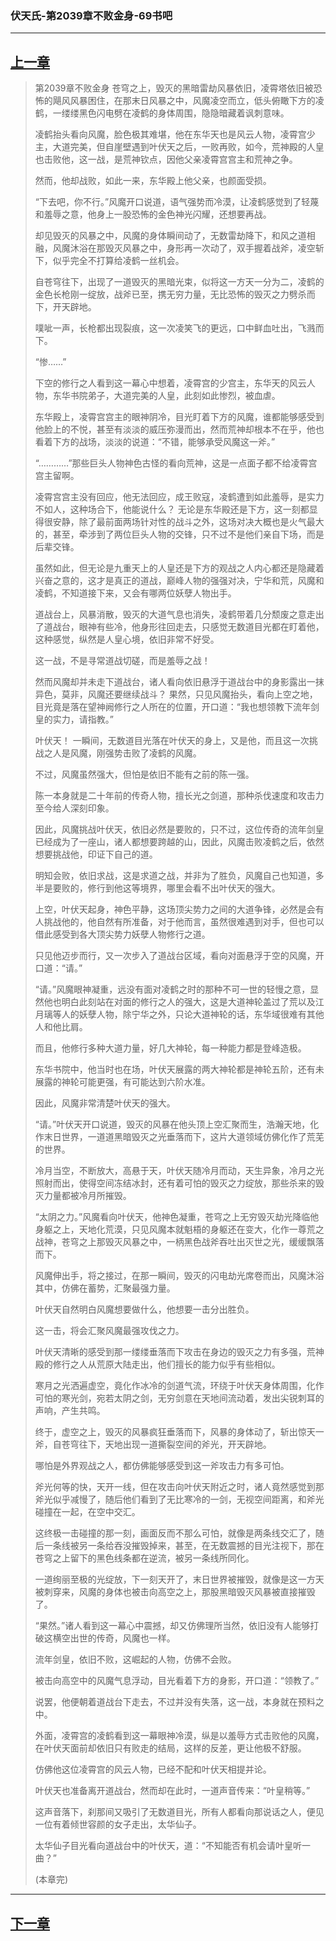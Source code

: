 ### 伏天氏-第2039章不败金身-69书吧

--------
[上一章](./af86120a6a601bda8b54cf0f10408599.md)
--------


>
>
>
>第2039章不败金身
>苍穹之上，毁灭的黑暗雷劫风暴依旧，凌霄塔依旧被恐怖的飓风风暴困住，在那末日风暴之中，风魔凌空而立，低头俯瞰下方的凌鹤，一缕缕黑色闪电劈在凌鹤的身体周围，隐隐暗藏着讽刺意味。
>
>凌鹤抬头看向风魔，脸色极其难堪，他在东华天也是风云人物，凌霄宫少主，大道完美，但自崖壁遇到叶伏天之后，一败再败，如今，荒神殿的人皇也击败他，这一战，是荒神钦点，因他父亲凌霄宫宫主和荒神之争。
>
>然而，他却战败，如此一来，东华殿上他父亲，也颜面受损。
>
>“下去吧，你不行。”风魔开口说道，语气强势而冷漠，让凌鹤感觉到了轻蔑和羞辱之意，他身上一股恐怖的金色神光闪耀，还想要再战。
>
>却见毁灭的风暴之中，风魔的身体瞬间动了，无数雷劫降下，和风之道相融，风魔沐浴在那毁灭风暴之中，身形再一次动了，双手握着战斧，凌空斩下，似乎完全不打算给凌鹤一丝机会。
>
>自苍穹往下，出现了一道毁灭的黑暗光束，似将这一方天一分为二，凌鹤的金色长枪刚一绽放，战斧已至，携无穷力量，无比恐怖的毁灭之力劈杀而下，开天辟地。
>
>噗呲一声，长枪都出现裂痕，这一次凌笑飞的更远，口中鲜血吐出，飞溅而下。
>
>“惨……”
>
>下空的修行之人看到这一幕心中想着，凌霄宫的少宫主，东华天的风云人物，东华书院弟子，大道完美的人皇，此刻如此惨烈，被血虐。
>
>东华殿上，凌霄宫宫主的眼神阴冷，目光盯着下方的风魔，谁都能够感受到他脸上的不悦，甚至有淡淡的威压弥漫而出，然而荒神却根本不在乎，他也看着下方的战场，淡淡的说道：“不错，能够承受风魔这一斧。”
>
>“…………”那些巨头人物神色古怪的看向荒神，这是一点面子都不给凌霄宫宫主留啊。
>
>凌霄宫宫主没有回应，他无法回应，成王败寇，凌鹤遭到如此羞辱，是实力不如人，这种场合下，他能说什么？
>无论是东华殿还是下方，这一刻都显得很安静，除了最前面两场针对性的战斗之外，这场对决大概也是火气最大的，甚至，牵涉到了两位巨头人物的交锋，只不过不是他们亲自下场，而是后辈交锋。
>
>虽然如此，但无论是九重天上的人皇还是下方的观战之人内心都还是隐藏着兴奋之意的，这才是真正的道战，巅峰人物的强强对决，宁华和荒，风魔和凌鹤，不知道接下来，又会有哪两位妖孽人物出手。
>
>道战台上，风暴消散，毁灭的大道气息也消失，凌鹤带着几分颓废之意走出了道战台，眼神有些冷，他身形往回走去，只感觉无数道目光都在盯着他，这种感觉，纵然是人皇心境，依旧非常不好受。
>
>这一战，不是寻常道战切磋，而是羞辱之战！
>
>然而风魔却并未走下道战台，诸人看向依旧悬浮于道战台中的身影露出一抹异色，莫非，风魔还要继续战斗？
>果然，只见风魔抬头，看向上空之地，目光竟是落在望神阙修行之人所在的位置，开口道：“我也想领教下流年剑皇的实力，请指教。”
>
>叶伏天！
>一瞬间，无数道目光落在叶伏天的身上，又是他，而且这一次挑战之人是风魔，刚强势击败了凌鹤的风魔。
>
>不过，风魔虽然强大，但怕是依旧不能有之前的陈一强。
>
>陈一本身就是二十年前的传奇人物，擅长光之剑道，那种杀伐速度和攻击力至今给人深刻印象。
>
>因此，风魔挑战叶伏天，依旧必然是要败的，只不过，这位传奇的流年剑皇已经成为了一座山，诸人都想要跨越的山，因此，风魔击败凌鹤之后，依然想要挑战他，印证下自己的道。
>
>明知会败，依旧求战，这是求道之战，并非为了胜负，风魔自己也知道，多半是要败的，修行到他这等境界，哪里会看不出叶伏天的强大。
>
>上空，叶伏天起身，神色平静，这场顶尖势力之间的大道争锋，必然是会有人挑战他的，他自然有所准备，对于他而言，虽然很难遇到对手，但也可以借此感受到各大顶尖势力妖孽人物修行之道。
>
>只见他迈步而行，又一次步入了道战台区域，看向对面悬浮于空的风魔，开口道：“请。”
>
>“请。”风魔眼神凝重，远没有面对凌鹤之时的那种不可一世的轻慢之意，显然他也明白此刻站在对面的修行之人的强大，这是大道神轮盖过了荒以及江月璃等人的妖孽人物，除宁华之外，只论大道神轮的话，东华域很难有其他人和他比肩。
>
>而且，他修行多种大道力量，好几大神轮，每一种能力都是登峰造极。
>
>东华书院中，他当时也在场，叶伏天展露的两大神轮都是神轮五阶，还有未展露的神轮可能更强，有可能达到六阶水准。
>
>因此，风魔非常清楚叶伏天的强大。
>
>“请。”叶伏天开口说道，毁灭的风暴在他头顶上空汇聚而生，浩瀚天地，化作末日世界，一道道黑暗毁灭之光垂落而下，这片大道领域仿佛化作了荒芜的世界。
>
>冷月当空，不断放大，高悬于天，叶伏天随冷月而动，天生异象，冷月之光照射而出，使得空间冻结冰封，还有着可怕的毁灭之力绽放，那些杀来的毁灭力量都被冷月所摧毁。
>
>“太阴之力。”风魔看向叶伏天，他神色凝重，苍穹之上无穷毁灭劫光降临他身躯之上，天地化荒漠，只见风魔本就魁梧的身躯还在变大，化作一尊荒之战神，苍穹之上那毁灭风暴之中，一柄黑色战斧吞吐出灭世之光，缓缓飘落而下。
>
>风魔伸出手，将之接过，在那一瞬间，毁灭的闪电劫光席卷而出，风魔沐浴其中，仿佛在蓄势，汇聚最强力量。
>
>叶伏天自然明白风魔想要做什么，他想要一击分出胜负。
>
>这一击，将会汇聚风魔最强攻伐之力。
>
>叶伏天清晰的感受到那一缕缕垂落而下攻击在身边的毁灭之力有多强，荒神殿的修行之人从荒原大陆走出，他们擅长的能力似乎有些相似。
>
>寒月之光洒遍虚空，竟化作冰冷的剑道气流，环绕于叶伏天身体周围，化作可怕的寒光剑，宛若太阴之剑，无穷剑意在天地间流动着，发出尖锐刺耳的声响，产生共鸣。
>
>终于，虚空之上，毁灭的风暴疯狂垂落而下，风暴的身体动了，斩出惊天一斧，自苍穹往下，天地出现一道撕裂空间的斧光，开天辟地。
>
>哪怕是外界观战之人，都仿佛能够感受到这一斧攻击力有多可怕。
>
>斧光何等的快，天开一线，但在攻击向叶伏天附近之时，诸人竟然感觉到那斧光似乎减慢了，随后他们看到了无比寒冷的一剑，无视空间距离，和斧光碰撞在一起，在空中交汇。
>
>这终极一击碰撞的那一刻，画面反而不那么可怕，就像是两条线交汇了，随后一条线被另一条给吞没摧毁掉来，甚至，在无数震撼的目光注视下，那在苍穹之上留下的黑色线条都在逆流，被另一条线所同化。
>
>一道绚丽至极的光绽放，下一刻天开了，末日世界被摧毁，就像是这一方天被刺穿来，风魔的身体也被击向高空之上，那股黑暗毁灭风暴被直接摧毁了。
>
>“果然。”诸人看到这一幕心中震撼，却又仿佛理所当然，依旧没有人能够打破这横空出世的传奇，风魔也一样。
>
>流年剑皇，依旧不败，这崛起的人物，仿佛不会败。
>
>被击向高空中的风魔气息浮动，目光看着下方的身影，开口道：“领教了。”
>
>说罢，他便朝着道战台下走去，不过并没有失落，这一战，本身就在预料之中。
>
>外面，凌霄宫的凌鹤看到这一幕眼神冷漠，纵是以羞辱方式击败他的风魔，在叶伏天面前却依旧只有败走的结局，这样的反差，更让他极不舒服。
>
>仿佛他这位凌霄宫的风云人物，已经不配和叶伏天相提并论。
>
>叶伏天也准备离开道战台，然而却在此时，一道声音传来：“叶皇稍等。”
>
>这声音落下，刹那间又吸引了无数道目光，所有人都看向那说话之人，便见一位有着倾世容颜的女子走出，太华仙子。
>
>太华仙子目光看向道战台中的叶伏天，道：“不知能否有机会请叶皇听一曲？”
>
>(本章完)
>
>

--------
[下一章](./d018d3570e3cf4922d420ca805f476f5.md)
--------
